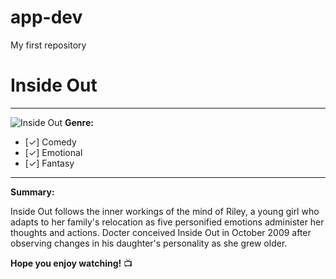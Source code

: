 # app-dev
My first repository

# Inside Out
---
![Inside Out](https://i.redd.it/official-poster-for-inside-out-2-v0-ivza3lu6xbzb1.jpg?s=0b23c86156b5c99ab1e60a0ad18b3aaef45aa567)
**Genre:** </br>
- [✓] Comedy
- [✓] Emotional
- [✓] Fantasy
---
**Summary:** 
<p>Inside Out follows the inner workings of the mind of Riley, a young girl who adapts to her family's relocation as five personified emotions administer her thoughts and actions. Docter conceived Inside Out in October 2009 after observing changes in his daughter's personality as she grew older.</p>

**Hope you enjoy watching!** 📺



